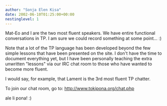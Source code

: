 ```yaml
---
author: "Sonja Elen Kisa"
date: 2002-06-10T01:25:00+00:00
nestinglevel: 1
---
```

Mat-Eo and I are the two most fluent speakers. We have entire functional conversations in TP.
I am sure we could record something at some point... :)

Note that a lot of the TP language has been developed beyond the few simple lessons that have been presented on the site. I don't have the time to document everything yet, but I have been personally teaching the extra unwritten "lessons" via our IRC chat room to those who have wanted to become more fluent.

I would say, for example, that Lament is the 3rd most fluent TP chatter.

To join our chat room, go to: http://www.tokipona.org/chat.php

ale li pona! :)